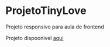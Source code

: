 # ProjetoTinyLove
Projeto responsivo para aula de frontend


Projeto dispoonivel [aqui](https://eilem.github.io/ProjetoTinyLove/) 
